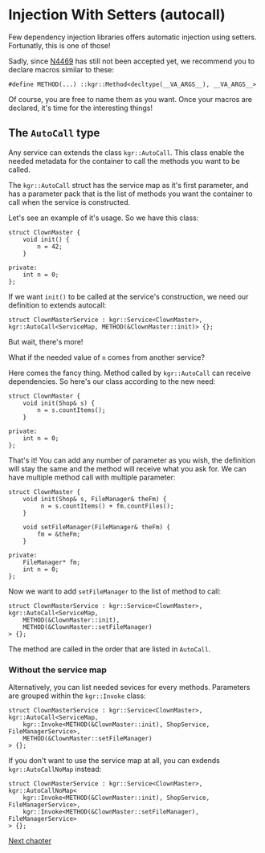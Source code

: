 Injection With Setters (autocall)
=================================

Few dependency injection libraries offers automatic injection using setters. Fortunatly, this is one of those!

Sadly, since [N4469](http://www.open-std.org/jtc1/sc22/wg21/docs/papers/2015/n4469.html) has still not been accepted yet, we recommend you to declare macros similar to these:

    #define METHOD(...) ::kgr::Method<decltype(__VA_ARGS__), __VA_ARGS__>

Of course, you are free to name them as you want.
Once your macros are declared, it's time for the interesting things!

## The `AutoCall` type

Any service can extends the class `kgr::AutoCall`. This class enable the needed metadata for the container to call the methods you want to be called.

The `kgr::AutoCall` struct has the service map as it's first parameter, and has a parameter pack that is the list of methods you want the container to call when the service is constructed.

Let's see an example of it's usage. So we have this class:

    struct ClownMaster {
        void init() {
            n = 42;
        }
        
    private:
        int n = 0;
    };
    
If we want `init()` to be called at the service's construction, we need our definition to extends autocall:

    struct ClownMasterService : kgr::Service<ClownMaster>, kgr::AutoCall<ServiceMap, METHOD(&ClownMaster::init)> {};
    
But wait, there's more!

What if the needed value of `n` comes from another service?

Here comes the fancy thing. Method called by `kgr::AutoCall` can receive dependencies. So here's our class according to the new need:

    struct ClownMaster {
        void init(Shop& s) {
            n = s.countItems();
        }
        
    private:
        int n = 0;
    };

That's it! You can add any number of parameter as you wish, the definition will stay the same and the method will receive what you ask for.
We can have multiple method call with multiple parameter:

    struct ClownMaster {
        void init(Shop& s, FileManager& theFm) {
             n = s.countItems() + fm.countFiles();
        }
        
        void setFileManager(FileManager& theFm) {
            fm = &theFm;
        }
        
    private:
        FileManager* fm;
        int n = 0;
    };
    
Now we want to add `setFileManager` to the list of method to call:

    struct ClownMasterService : kgr::Service<ClownMaster>, kgr::AutoCall<ServiceMap,
        METHOD(&ClownMaster::init),
        METHOD(&ClownMaster::setFileManager)
    > {};
        
The method are called in the order that are listed in `AutoCall`.

### Without the service map

Alternatively, you can list needed sevices for every methods. Parameters are grouped within the `kgr::Invoke` class:

    struct ClownMasterService : kgr::Service<ClownMaster>, kgr::AutoCall<ServiceMap,
        kgr::Invoke<METHOD(&ClownMaster::init), ShopService, FileManagerService>,
        METHOD(&ClownMaster::setFileManager)
    > {};

If you don't want to use the service map at all, you can exdends `kgr::AutoCallNoMap` instead:
    
    struct ClownMasterService : kgr::Service<ClownMaster>, kgr::AutoCallNoMap<
        kgr::Invoke<METHOD(&ClownMaster::init), ShopService, FileManagerService>,
        kgr::Invoke<METHOD(&ClownMaster::setFileManager), FileManagerService>
    > {};

[Next chapter](section7_definitions.md)
